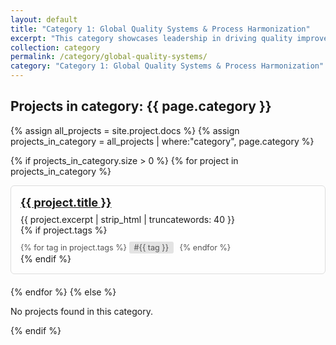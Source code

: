 ```yaml
---
layout: default
title: "Category 1: Global Quality Systems & Process Harmonization"
excerpt: "This category showcases leadership in driving quality improvements across global standards and harmonizing international processes to enhance efficiency and compliance."
collection: category
permalink: /category/global-quality-systems/
category: "Category 1: Global Quality Systems & Process Harmonization"
---
```


<h2>Projects in category: {{ page.category }}</h2>

<style>
  .project-item {
    border-left: 5px solid #2a7ae2;
    border: 1px solid #ddd;
    background: #fefefe;
    padding: 15px;
    margin-bottom: 20px;
    border-radius: 6px;
  }
  .project-title {
    font-weight: 700;
    font-size: 1.3em;
    margin-bottom: 8px;
  }
  .project-tags {
    margin-top: 10px;
    font-size: 0.9em;
    color: #555;
  }
  .project-tags span {
    background-color: #e3e3e3;
    border-radius: 3px;
    padding: 2px 8px;
    margin-right: 6px;
    display: inline-block;
  }
</style>

{% assign all_projects = site.project.docs %}
{% assign projects_in_category = all_projects | where:"category", page.category %}

{% if projects_in_category.size > 0 %}
  {% for project in projects_in_category %}
    <div class="project-item">
      <div class="project-title">
        <a href="{{ project.url | relative_url }}">{{ project.title }}</a>
      </div>
      <div class="project-excerpt">
        {{ project.excerpt | strip_html | truncatewords: 40 }}
      </div>
      {% if project.tags %}
        <div class="project-tags">
          {% for tag in project.tags %}
            <span>#{{ tag }}</span>
          {% endfor %}
        </div>
      {% endif %}
    </div>
  {% endfor %}
{% else %}
  <p>No projects found in this category.</p>
{% endif %}
